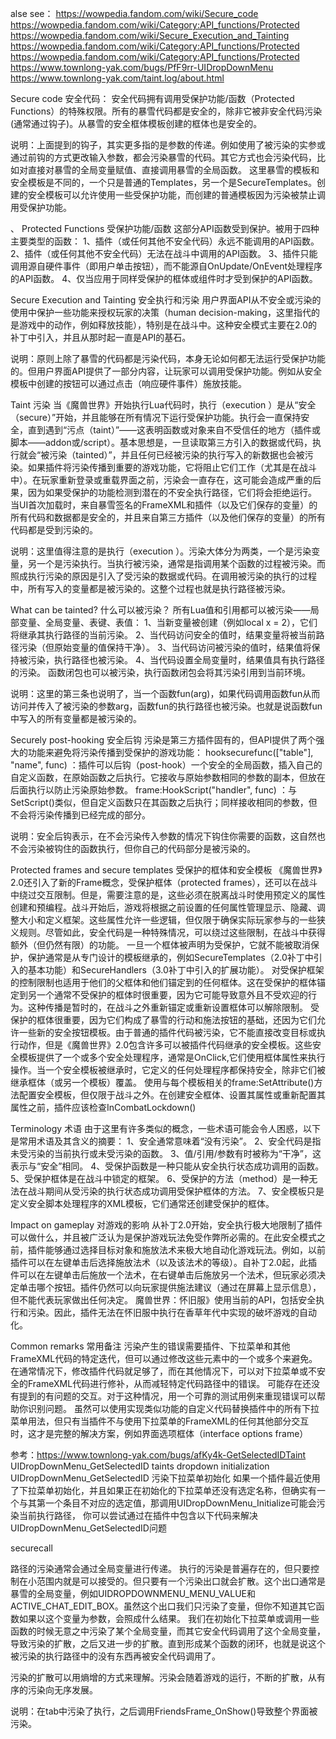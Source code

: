 alse see：
    https://wowpedia.fandom.com/wiki/Secure_code
    https://wowpedia.fandom.com/wiki/Category:API_functions/Protected
    https://wowpedia.fandom.com/wiki/Secure_Execution_and_Tainting
    https://wowpedia.fandom.com/wiki/Category:API_functions/Protected
    https://wowpedia.fandom.com/wiki/Category:API_functions/Protected
    https://www.townlong-yak.com/bugs/PfF9rr-UIDropDownMenu
    https://www.townlong-yak.com/taint.log/about.html


Secure code
安全代码：
安全代码拥有调用受保护功能/函数（Protected Functions）的特殊权限。所有的暴雪代码都是安全的，除非它被非安全代码污染(通常通过钩子)。从暴雪的安全框体模板创建的框体也是安全的。

说明：上面提到的钩子，其实更多指的是参数的传递。例如使用了被污染的实参或通过前钩的方式更改输入参数，都会污染暴雪的代码。其它方式也会污染代码，比如对直接对暴雪的全局变量赋值、直接调用暴雪的全局函数。
这里暴雪的模板和安全模板是不同的，一个只是普通的Templates，另一个是SecureTemplates。创建的安全模板可以允许使用一些受保护功能，而创建的普通模板因为污染被禁止调用受保护功能。

、
Protected Functions
受保护功能/函数
这部分API函数受到保护。被用于四种主要类型的函数：
1、插件（或任何其他不安全代码）永远不能调用的API函数。
2、插件（或任何其他不安全代码）无法在战斗中调用的API函数。
3、插件只能调用源自硬件事件（即用户单击按钮），而不能源自OnUpdate/OnEvent处理程序的API函数。
4、仅当应用于同样受保护的框体或组件时才受到保护的API函数。


Secure Execution and Tainting
安全执行和污染
用户界面API从不安全或污染的使用中保护一些功能来授权玩家的决策（human decision-making，这里指代的是游戏中的动作，例如释放技能），特别是在战斗中。这种安全模式主要在2.0的补丁中引入，并且从那时起一直是API的基石。

说明：原则上除了暴雪的代码都是污染代码，本身无论如何都无法运行受保护功能的。但用户界面API提供了一部分内容，让玩家可以调用受保护功能。例如从安全模板中创建的按钮可以通过点击（响应硬件事件）施放技能。


Taint
污染
当《魔兽世界》开始执行Lua代码时，执行（execution ）是从“安全（secure）”开始，并且能够在所有情况下运行受保护功能。执行会一直保持安全，直到遇到“污点（taint）”——这表明函数或对象来自不受信任的地方（插件或脚本——addon或/script）。基本思想是，一旦读取第三方引入的数据或代码，执行就会“被污染（tainted）”，并且任何已经被污染的执行写入的新数据也会被污染。如果插件将污染传播到重要的游戏功能，它将阻止它们工作（尤其是在战斗中）。在玩家重新登录或重载界面之前，污染会一直存在，这可能会造成严重的后果，因为如果受保护的功能检测到潜在的不安全执行路径，它们将会拒绝运行。
当UI首次加载时，来自暴雪签名的FrameXML和插件（以及它们保存的变量）的所有代码和数据都是安全的，并且来自第三方插件（以及他们保存的变量）的所有代码都是受到污染的。

说明：这里值得注意的是执行（execution ）。污染大体分为两类，一个是污染变量，另一个是污染执行。当执行被污染，通常是指调用某个函数的过程被污染。而照成执行污染的原因是引入了受污染的数据或代码。在调用被污染的执行的过程中，所有写入的变量都是被污染的。这整个过程也就是执行路径被污染。


What can be tainted?
什么可以被污染？
所有Lua值和引用都可以被污染——局部变量、全局变量、表键、表值：
1、当新变量被创建（例如local x = 2），它们将继承其执行路径的当前污染。
2、当代码访问安全的值时，结果变量将被当前路径污染（但原始变量的值保持干净）。
3、当代码访问被污染的值时，结果值将保持被污染，执行路径也被污染。
4、当代码设置全局变量时，结果值具有执行路径的污染。
函数闭包也可以被污染，执行函数闭包会将其污染引用到当前环境。

说明：这里的第三条也说明了，当一个函数fun(arg)，如果代码调用函数fun从而访问并传入了被污染的参数arg，函数fun的执行路径也被污染。也就是说函数fun中写入的所有变量都是被污染的。


Securely post-hooking
安全后钩
污染是第三方插件固有的，但API提供了两个强大的功能来避免将污染传播到受保护的游戏功能：
hooksecurefunc(["table"], "name", func) ：插件可以后钩（post-hook）一个安全的全局函数，插入自己的自定义函数，在原始函数之后执行。它接收与原始参数相同的参数的副本，但放在后面执行以防止污染原始参数。
frame:HookScript("handler", func) ：与SetScript()类似，但自定义函数只在其函数之后执行；同样接收相同的参数，但不会将污染传播到已经完成的部分。

说明：安全后钩表示，在不会污染传入参数的情况下钩住你需要的函数，这自然也不会污染被钩住的函数执行，但你自己的代码部分是被污染的。


Protected frames and secure templates
受保护的框体和安全模板
《魔兽世界》2.0还引入了新的Frame概念，受保护框体（protected frames），还可以在战斗中绕过交互限制。但是，需要注意的是，这些必须在脱离战斗时使用预定义的属性创建和预编程。战斗开始后，游戏将根据之前设置的任何属性管理显示、隐藏、调整大小和定义框架。这些属性允许一些逻辑，但仅限于确保实际玩家参与的一些狭义规则。尽管如此，安全代码是一种特殊情况，可以绕过这些限制，在战斗中获得额外（但仍然有限）的功能。
一旦一个框体被声明为受保护，它就不能被取消保护，保护通常是从专门设计的模板继承的，例如SecureTemplates（2.0补丁中引入的基本功能）和SecureHandlers（3.0补丁中引入的扩展功能）。
对受保护框架的控制限制也适用于他们的父框体和他们锚定到的任何框体。这在受保护的框体锚定到另一个通常不受保护的框体时很重要，因为它可能导致意外且不受欢迎的行为。这种传播是暂时的，在战斗之外重新锚定或重新设置框体可以解除限制。
受保护的框体很重要，因为它们构成了暴雪的行动和施法按钮的基础，还因为它们允许一些新的安全按钮模板。由于普通的插件代码被污染，它不能直接改变目标或执行动作，但是《魔兽世界》2.0包含许多可以被插件代码继承的安全模板。这些安全模板提供了一个或多个安全处理程序，通常是OnClick,它们使用框体属性来执行操作。当一个安全模板被继承时，它定义的任何处理程序都保持安全，除非它们被继承框体（或另一个模板）覆盖。
使用与每个模板相关的frame:SetAttribute()方法配置安全模板，但仅限于战斗之外。在创建安全框体、设置其属性或重新配置其属性之前，插件应该检查InCombatLockdown()


Terminology
术语
由于这里有许多类似的概念，一些术语可能会令人困惑，以下是常用术语及其含义的摘要：
1、安全通常意味着“没有污染”。
2、安全代码是指未受污染的当前执行或未受污染的函数。
3、值/引用/参数有时被称为“干净”，这表示与“安全”相同。
4、受保护函数是一种只能从安全执行状态成功调用的函数。
5、受保护框体是在战斗中锁定的框架。
6、受保护的方法（method）是一种无法在战斗期间从受污染的执行状态成功调用受保护框体的方法。
7、安全模板只是定义安全脚本处理程序的XML模板，它们通常还创建受保护的框体。


Impact on gameplay
对游戏的影响
从补丁2.0开始，安全执行极大地限制了插件可以做什么，并且被广泛认为是保护游戏玩法免受作弊所必需的。在此安全模式之前，插件能够通过选择目标对象和施放法术来极大地自动化游戏玩法。例如，以前插件可以在左键单击后选择施放法术（以及该法术的等级）。自补丁2.0起，此插件可以在左键单击后施放一个法术，在右键单击后施放另一个法术，但玩家必须决定单击哪个按钮。插件仍然可以向玩家提供施法建议（通过在屏幕上显示信息），但不能代表玩家做出任何决定。
魔兽世界：怀旧服》使用当前的API，包括安全执行和污染。因此，插件无法在怀旧服中执行在香草年代中实现的破坏游戏的自动化。


Common remarks
常用备注
污染产生的错误需要插件、下拉菜单和其他FrameXML代码的特定迭代，但可以通过修改这些元素中的一个或多个来避免。在通常情况下，修改插件代码就足够了，而在其他情况下，可以对下拉菜单或不安全的FrameXML代码进行修补，从而减轻特定代码路径中的错误。
可能存在还没有提到的有问题的交互。对于这种情况，用一个可靠的测试用例来重现错误可以帮助你识别问题。
虽然可以使用实现类似功能的自定义代码替换插件中的所有下拉菜单用法，但只有当插件不与使用下拉菜单的FrameXML的任何其他部分交互时，这才是完整的解决方案，例如界面选项框体（interface options frame）



参考：https://www.townlong-yak.com/bugs/afKy4k-GetSelectedIDTaint
UIDropDownMenu_GetSelectedID taints dropdown initialization
UIDropDownMenu_GetSelectedID 污染下拉菜单初始化
如果一个插件最近使用了下拉菜单初始化，并且如果正在初始化的下拉菜单还没有选定名称，但确实有一个与其第一个条目不对应的选定值，那调用UIDropDownMenu_Initialize可能会污染当前执行路径，
你可以尝试通过在插件中包含以下代码来解决UIDropDownMenu_GetSelectedID问题


securecall

路径的污染通常会通过全局变量进行传递。
执行的污染是普遍存在的，但只要控制在小范围内就是可以接受的。但只要有一个污染出口就会扩散。这个出口通常是暴雪的全局变量，例如UIDROPDOWNMENU_MENU_VALUE和ACTIVE_CHAT_EDIT_BOX。虽然这个出口我们只污染了变量，但你不知道其它函数如果以这个变量为参数，会照成什么结果。
我们在初始化下拉菜单或调用一些函数的时候无意之中污染了某个全局变量，而其它安全代码调用了这个全局变量，导致污染的扩散，之后又进一步的扩散。直到形成某个函数的闭环，也就是说这个被污染的执行路径中的没有东西再被安全代码调用了。

污染的扩散可以用熵增的方式来理解。污染会随着游戏的运行，不断的扩散，从有序的污染向无序发展。

说明：在tab中污染了执行，之后调用FriendsFrame_OnShow()导致整个界面被污染。